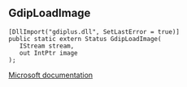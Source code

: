 ## GdipLoadImage

```
[DllImport("gdiplus.dll", SetLastError = true)]
public static extern Status GdipLoadImage(
   IStream stream,
   out IntPtr image
);
```

[Microsoft documentation](TODO)

